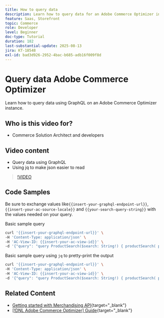 ```yaml
---
title: How to query data
description: Learn how to query data for an Adobe Commerce Optimizer instance.
feature: Saas, Storefront
topic: Commerce
role: Developer
level: Beginner
doc-type: Tutorial
duration: 182
last-substantial-update: 2025-08-13
jira: KT-18548
exl-id: bad3d926-2952-4bac-b685-adb16f009f8d
---
```

# Query data Adobe Commerce Optimizer

Learn how to query data using GraphQL on an Adobe Commerce Optimizer instance. 

## Who is this video for?

* Commerce Solution Architect and developers

## Video content

* Query data using GraphQL
* Using jq to make json easier to read

>[!VIDEO](https://video.tv.adobe.com/v/3470800?learn=on&enablevpops)

## Code Samples

Be sure to exchange values like`{{insert-your-graphql-endpoint-url}}`, `{{insert-your-ac-source-locale}}` and `{{your-search-query-string}}` with the values needed on your query. 

Basic sample query

```bash
curl '{{insert-your-graphql-endpoint-url}}' \
-H 'Content-Type: application/json' \
-H 'AC-View-ID: {{insert-your-ac-view-id}}' \
-d '{"query": "query ProductSearch($search: String!) { productSearch( phrase: $search, page_size: 10, current_page: 2) { items { productView { sku name description shortDescription images { url } ... on SimpleProductView { attributes { label name value } price { regular { amount { value currency } } roles } } } } } }", "variables": { "search": "{{your-search-query-string}}"}}'
```

Basic sample query using `jq` to pretty-print the output

```bash
curl '{{insert-your-graphql-endpoint-url}}' \
-H 'Content-Type: application/json' \
-H 'AC-View-ID: {{insert-your-ac-view-id}}' \
-d '{"query": "query ProductSearch($search: String!) { productSearch( phrase: $search, page_size: 10, current_page: 2) { items { productView { sku name description shortDescription images { url } ... on SimpleProductView { attributes { label name value } price { regular { amount { value currency } } roles } } } } } }", "variables": { "search": "{{your-search-query-string}}"}}' | jq .
```

## Related Content

* [Getting started with Merchandising API](https://developer.adobe.com/commerce/services/optimizer/merchandising-services/using-the-api/#make-your-first-request){target="_blank"}
* [[!DNL Adobe Commerce Optimizer] Guide](https://experienceleague.adobe.com/en/docs/commerce/optimizer/overview){target="_blank"}
